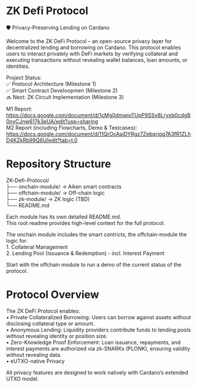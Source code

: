 # ZK Defi Protocol 

🛡️  Privacy-Preserving Lending on Cardano

Welcome to the ZK DeFi Protocol – an open-source privacy layer for decentralized lending and borrowing on Cardano. This protocol enables users to interact privately with DeFi markets by verifying collateral and executing transactions without revealing wallet balances, loan amounts, or identities.

Project Status:  
✅ Protocol Architecture (Milestone 1)  
✅ Smart Contract Develoopmen (Milestone 2)  
🔜 Next: ZK Circuit Implementation (Milestone 3)  

M1 Report: https://docs.google.com/document/d/1cMg0dmwjoTUpP9SSy8Lryxb0cdgB0nyCJnw617k3eUA/edit?usp=sharing  
M2 Report (including Flowcharts, Demo & Testcases): https://docs.google.com/document/d/11QrOcAajDYRgz7Zebqrjgg7A3fR1ZLhD4KZkRb99Q6U/edit?tab=t.0  


# Repository Structure

ZK-Defi-Protocol/  
├── onchain-module/       → Aiken smart contracts  
├── offchain-module/      → Off-chain logic  
├── zk-module/            → ZK logic (TBD)  
└── README.md             

Each module has its own detailed README.md.   
This root readme provides high-level context for the full protocol.  

The onchain module includes the smart contricts, the offchain-module the logic for:  
    1. Collateral Management  
    2. Lending Pool (Issuance & Redemption) - incl. Interest Payment  

Start with the offchain module to run a demo of the current status of the protocol.  

# Protocol Overview

The ZK DeFi Protocol enables:  
	• Private Collateralized Borrowing: Users can borrow against assets without disclosing collateral type or amount.  
	• Anonymous Lending: Liquidity providers contribute funds to lending pools without revealing identity or position size.  
	• Zero-Knowledge Proof Enforcement: Loan issuance, repayments, and interest payments are authorized via zk-SNARKs (PLONK), ensuring validity without  revealing data.  
	• eUTXO-native Privacy    

All privacy features are designed to work natively with Cardano’s extended UTXO model.  
